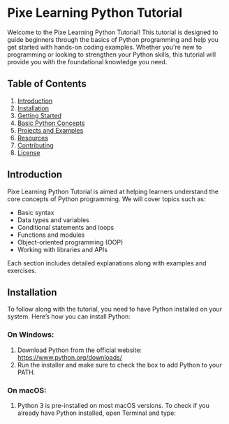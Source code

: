 # Pixe Learning Python Tutorial

Welcome to the Pixe Learning Python Tutorial! This tutorial is designed to guide beginners through the basics of Python programming and help you get started with hands-on coding examples. Whether you're new to programming or looking to strengthen your Python skills, this tutorial will provide you with the foundational knowledge you need.

## Table of Contents

1. [Introduction](#introduction)
2. [Installation](#installation)
3. [Getting Started](#getting-started)
4. [Basic Python Concepts](#basic-python-concepts)
5. [Projects and Examples](#projects-and-examples)
6. [Resources](#resources)
7. [Contributing](#contributing)
8. [License](#license)

## Introduction

Pixe Learning Python Tutorial is aimed at helping learners understand the core concepts of Python programming. We will cover topics such as:

- Basic syntax
- Data types and variables
- Conditional statements and loops
- Functions and modules
- Object-oriented programming (OOP)
- Working with libraries and APIs

Each section includes detailed explanations along with examples and exercises.

## Installation

To follow along with the tutorial, you need to have Python installed on your system. Here’s how you can install Python:

### On Windows:

1. Download Python from the official website: https://www.python.org/downloads/
2. Run the installer and make sure to check the box to add Python to your PATH.

### On macOS:

1. Python 3 is pre-installed on most macOS versions. To check if you already have Python installed, open Terminal and type: